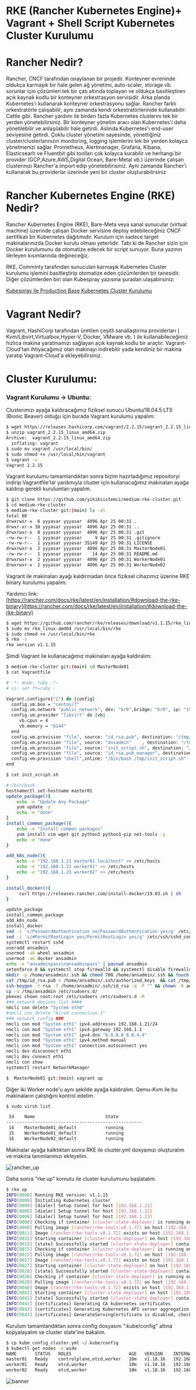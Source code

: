 # RKE (Rancher Kubernetes Engine)+ Vagrant + Shell Script Kubernetes Cluster Kurulumu

# Rancher Nedir?
Rancher, CNCF tarafından onaylanan bir projedir. Konteyner evreninde oldukça karmaşık bir hale gelen ağ yönetimi, auto-scaler, storage vb. sorunlar için çözümleri tek bir çatı altında toplayan ve oldukça basitleştiren açık kaynak kodlu bir konteyner orkestrasyon servisidir.
Arka planda Kubernetes'ı kullanarak konteyner orkestrasyonu sağlar. Rancher farklı orkestratörle çalışabilir, aynı zamanda kendi orkestratörlerinide kullanabilir: Cattle gibi.
Rancher yardımı ile birden fazla Kubernetes clusterını tek bir yerden yönetebilirsiniz. 
Bir konteyner yönetim aracı olan Kubernetes'i daha yönetilebilir ve anlaşılabilir hale getirdi. Aslında Kubernetes'ı end-user seviyesine getirdi. 
Çoklu cluster yönetimi sayesinde, yönettiğiniz cluster/clusterlarınızın monitoring, logging işlemlerini tek bir yerden kolayca yönetmenizi sağlar. Prometheus, Alertmanager, Grafana, Kibana, Elasticsearh ve Fluentbit gibi toolları çok kolayca kurabilir ve herhangi bir provider (GCP,Azure,AWS,Digital Ocean, Bare-Metal vb.) üzerinde çalışan clusterınızı Rancher'a import edip yönetebilirisiniz. Ayni zamanda Rancher'ı kullanarak bu providerlar üzerinde yeni bir cluster oluşturabilirsiniz


# Rancher Kubernetes Engine (RKE) Nedir?
Rancher Kubernetes Engine (RKE), Bare-Meta veya sanal sunucular (virtual machine) üzerinde çalışan Docker servisine deploy edebileceğiniz CNCF sertifikalı bir Kubernetes dağıtımıdır. Kurulum için sadece target makinalarınızda Docker kurulu olması yeterlidir. Tabi ki de Rancher sizin için Docker kurulumunu da otomatize edecek bir script sunuyor. Buna yazının ilerleyen kısımlarında değineceğiz.

RKE, Comminty tarafından sunuculan karmaşık Kubernetes Cluster kurulumu işlemini basitleştirip otomatize eden çözümlerden bir tanesidir. Diğer çözümlerden biri olan Kubespray yazısına şuradan ulaşabirsiniz: 

[Kubespray ile Production Base Kubernetes Cluster Kurulumu](https://yikiksistemci.medium.com/kubespray-ile-production-base-kubernetes-cluster-kurulumu-9c7b2c68ca36)

# Vagrant Nedir?

Vagrant, HashiCorp tarafından üretilen çeşitli sanallaştırma providerları  ( Kvm/Libvirt,Virtualbox,Hyper-V, Docker, VMware vb. ) ile kullanabileceğimiz hızlıca makina yaratmamızı sağlayan açık kaynak kodlu bir araçtır. Vagrant-Cloud'tan ihtiyacağımız olan makinayı indirebilir yada kendiniz bir makina yaratıp Vagrant-Cloud'a ekleyebilirsiniz.

# Cluster Kurulumu:

### Vagrant Kurulumu -> Ubuntu:

Clusterımızı ayağa kaldıracağımız fiziksel sunucu Ubuntu/18.04.5 LTS (Bionic Beaver) olduğu için burada Vagrant kurulumu yapalım:

```bash
$ wget https://releases.hashicorp.com/vagrant/2.2.15/vagrant_2.2.15_linux_amd64.zip
$ unzip vagrant_2.2.15_linux_amd64.zip
Archive:  vagrant_2.2.15_linux_amd64.zip
  inflating: vagrant
$ sudo mv vagrant /usr/local/bin/
$ sudo chmod +x /usr/local/bin/vagrant
$ vagrant -v
Vagrant 2.2.15
```

Vagrant kurulumu tamamlandıktan sonra bizim hazırladığımız repositoryi indirip Vagrantfile'lar yardımıyla cluster için kullanacağımız makinaları ayağa kaldırıp gerekli kurulumları yapalım.

```bash
$ git clone https://github.com/yikiksistemci/medium-rke-cluster.git
$ cd medium-rke-cluster
$ medium-rke-cluster git:(main) ls -al
total 68
drwxrwxr-x  6 yyyasar yyyasar  4096 Apr 25 00:31 .
drwxr-xr-x 38 yyyasar yyyasar  4096 Apr 25 00:31 ..
drwxrwxr-x  8 yyyasar yyyasar  4096 Apr 25 00:31 .git
-rw-rw-r--  1 yyyasar yyyasar     9 Apr 25 00:31 .gitignore
-rw-rw-r--  1 yyyasar yyyasar 35149 Apr 25 00:31 LICENSE
drwxrwxr-x  2 yyyasar yyyasar  4096 Apr 25 00:31 MasterNode01
-rw-rw-r--  1 yyyasar yyyasar    14 Apr 25 00:31 README.md
drwxrwxr-x  2 yyyasar yyyasar  4096 Apr 25 00:31 WorkerNode01
drwxrwxr-x  2 yyyasar yyyasar  4096 Apr 25 00:31 WorkerNode02
```

Vagrant ile makinaları ayağı kaldırmadan önce fiziksel cihazımız üzerine RKE binary kurulumu yapalım:

Yardımcı link: [https://rancher.com/docs/rke/latest/en/installation/#download-the-rke-binary](https://rancher.com/docs/rke/latest/en/installation/#download-the-rke-binary)

```bash
$ wget https://github.com/rancher/rke/releases/download/v1.1.15/rke_linux-amd64
$ sudo mv rke_linux-amd64 /usr/local/bin/rke
$ sudo chmod +x /usr/local/bin/rke
$ rke -v
rke version v1.1.15
```

Şimdi Vagrant ile kullanacağımız makinaları ayağa kaldıralım:

```bash
$ medium-rke-cluster git:(main) cd MasterNode01
$ cat Vagrantfile

# -*- mode: ruby -*-
# vi: set ft=ruby :

Vagrant.configure("2") do |config|
  config.vm.box = "centos/7"
  config.vm.network "public_network", dev: "br0",bridge: "br0", ip: "192.168.1.21"
  config.vm.provider "libvirt" do |vb|
     vb.cpus = 4
     vb.memory = "6144"
  end
  config.vm.provision "file", source: "id_rsa.pub", destination: "/tmp/"
  config.vm.provision "file", source: "ansadmin"    , destination: "/tmp/"
  config.vm.provision "file", source: "init_script.sh", destination: "/tmp/"
  config.vm.provision "file", source: "id_rsa.pub_manager", destination: "/tmp/"
  config.vm.provision "shell",inline: "/bin/bash /tmp/init_script.sh"
end

$ cat init_script.sh

#!/bin/bash
hostnamectl set-hostname master01
update_package(){
    echo -e "Update Any Package"
    yum update -y
    echo -e "done"
}
install_common_package(){
	echo -e "Install common packages"
	yum install vim wget git python3 python3-pip net-tools -y
	echo -e "done"
}

add_k8s_node(){
	echo -e "192.168.1.21 master01 localhost" >> /etc/hosts
	echo -e "192.168.1.22 worker01" >> /etc/hosts
	echo -e "192.168.1.23 worker02" >> /etc/hosts
}

install_docker(){
     curl https://releases.rancher.com/install-docker/19.03.sh | sh
}

update_package
install_common_package
add_k8s_node
install_docker
sed -i 's/PasswordAuthentication no/PasswordAuthentication yes/g' /etc/ssh/sshd_config
sed -i 's/#PermitRootLogin yes/PermitRootLogin yes/g' /etc/ssh/sshd_config
systemctl restart sshd
useradd ansadmin
usermod -aG wheel ansadmin
usermod -aG docker ansadmin
echo -e "ansadminpass\nansadminpass" | passwd ansadmin
setenforce 0 && systemctl stop firewalld && systemctl disable firewalld
mkdir -p /home/ansadmin/.ssh && chmod 700 /home/ansadmin/.ssh && touch /home/ansadmin/.ssh/authorized_keys && chmod 600 /home/ansadmin/.ssh/authorized_keys  && chown -R ansadmin:ansadmin /home/ansadmin/.ssh
cat /tmp/id_rsa.pub > /home/ansadmin/.ssh/authorized_keys  && cat /tmp/id_rsa.pub_manager >> /home/ansadmin/.ssh/authorized_keys
ssh-keygen -t rsa -f /home/ansadmin/.ssh/id_rsa -q -P "" && chown -R ansadmin:ansadmin /home/ansadmin/.ssh
cp -a /tmp/ansadmin /etc/sudoers.d/
pkexec chown root:root /etc/sudoers /etc/sudoers.d -R
### network devices list ####
nmcli con delete "System eth0"
#nmcli con delete "Wired connection 1"
### network config ###
nmcli con mod "System eth1" ipv4.addresses 192.168.1.21/24
nmcli con mod "System eth1" ipv4.gateway 192.168.1.1
nmcli con mod "System eth1" ipv4.dns "8.8.8.8 8.8.4.4"
nmcli con mod "System eth1" ipv4.method manual
nmcli con mod "System eth1" connection.autoconnect yes
nmcli dev disconnect eth1
nmcli dev connect eth1
nmcli con show
systemctl restart NetworkManager

$  MasterNode01 git:(main) vagrant up

```

Diğer iki Worker node'u aynı şekilde ayağa kaldıralım. Qemu-Kvm ile bu makinaların çalıştığını kontrol edelim.

```bash
$ sudo virsh list

 Id    Name                           State
----------------------------------------------------
 14    MasterNode01_default           running
 15    WorkerNode01_default           running
 16    WorkerNode02_default           running
```

Makinalar ayağa kalktıktan sonra RKE ile cluster.yml dosyamızı oluşturalım ve makina tanımlarımızı ekleyelim.

![rancher_up](../files/rancher_up.png)

Daha sonra "rke up" komutu ile cluster kurulumunu başlatalım.

```bash
$ rke up                                                                                                                                                                                             (docker-desktop/default)
INFO[0000] Running RKE version: v1.1.15
INFO[0000] Initiating Kubernetes cluster
INFO[0000] [dialer] Setup tunnel for host [192.168.1.21]
INFO[0000] [dialer] Setup tunnel for host [192.168.1.22]
INFO[0000] [dialer] Setup tunnel for host [192.168.1.23]
INFO[0000] Checking if container [cluster-state-deployer] is running on host [192.168.1.21], try #1
INFO[0000] Pulling image [rancher/rke-tools:v0.1.72] on host [192.168.1.21], try #1
INFO[0011] Image [rancher/rke-tools:v0.1.72] exists on host [192.168.1.21]
INFO[0015] Starting container [cluster-state-deployer] on host [192.168.1.21], try #1
INFO[0015] [state] Successfully started [cluster-state-deployer] container on host [192.168.1.21]
INFO[0015] Checking if container [cluster-state-deployer] is running on host [192.168.1.22], try #1
INFO[0015] Pulling image [rancher/rke-tools:v0.1.72] on host [192.168.1.22], try #1
INFO[0027] Image [rancher/rke-tools:v0.1.72] exists on host [192.168.1.22]
INFO[0027] Starting container [cluster-state-deployer] on host [192.168.1.22], try #1
INFO[0028] [state] Successfully started [cluster-state-deployer] container on host [192.168.1.22]
INFO[0028] Checking if container [cluster-state-deployer] is running on host [192.168.1.23], try #1
INFO[0028] Pulling image [rancher/rke-tools:v0.1.72] on host [192.168.1.23], try #1
INFO[0040] Image [rancher/rke-tools:v0.1.72] exists on host [192.168.1.23]
INFO[0042] Starting container [cluster-state-deployer] on host [192.168.1.23], try #1
INFO[0042] [state] Successfully started [cluster-state-deployer] container on host [192.168.1.23]
INFO[0042] [certificates] Generating CA kubernetes certificates
INFO[0043] [certificates] Generating Kubernetes API server aggregation layer requestheader client CA certificates
INFO[0043] [certificates] GenerateServingCertificate is disabled, checking if there are unused kubelet certificates
```

Kurulum tamamlandıktan sonra config dosyasını ".kube/config" altına kopyalayalım ve cluster state'ine bakalım.

```bash
$ cp kube_config_cluster.yml ~/.kube/config
$ kubectl get nodes -o wide
NAME       STATUS   ROLES                      AGE   VERSION    INTERNAL-IP    EXTERNAL-IP   OS-IMAGE                KERNEL-VERSION                CONTAINER-RUNTIME
master01   Ready    controlplane,etcd,worker   10m   v1.18.16   192.168.1.21   <none>        CentOS Linux 7 (Core)   3.10.0-1160.24.1.el7.x86_64   docker://19.3.15
worker01   Ready    etcd,worker                10m   v1.18.16   192.168.1.22   <none>        CentOS Linux 7 (Core)   3.10.0-1127.el7.x86_64        docker://19.3.15
worker02   Ready    etcd,worker                10m   v1.18.16   192.168.1.23   <none>        CentOS Linux 7 (Core)   3.10.0-1127.el7.x86_64        docker://19.3.15
```

![banner](../files/banner.png)
